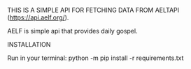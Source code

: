 THIS IS A SIMPLE API FOR FETCHING DATA FROM AELTAPI (https://api.aelf.org/).

AELF is simple api that provides daily gospel.

INSTALLATION

Run in your terminal: python -m pip install -r requirements.txt
